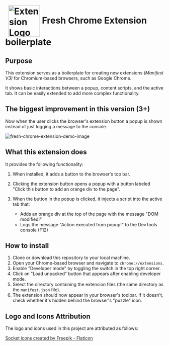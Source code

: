# <img src="assets/images/logo512.png" alt="Extension Logo" width="100" height="100" style="vertical-align: middle; margin-left: 10px;"> Fresh Chrome Extension boilerplate

## Purpose

This extension serves as a boilerplate for creating new extensions _(Manifest V3)_ for Chromium-based browsers, such as Google Chrome.

It shows basic interactions between a popup, content scripts, and the active tab. It can be easily extended to add more complex functionality.

## The biggest improvement in this version (3+)

Now when the user clicks the browser's extension button a popup is shown instead of just logging a message to the console.

<picture>
  <img alt="fresh-chrome-extension-demo-image" src="https://github.com/user-attachments/assets/2a231a11-b60a-405b-835a-aa03d01d1988">
</picture>

## What this extension does

It provides the following functionality:

1. When installed, it adds a button to the browser's top bar.

2. Clicking the extension button opens a popup with a button labeled "Click this button to add an orange div to the page".

3. When the button in the popup is clicked, it injects a script into the active tab that:
   - Adds an orange div at the top of the page with the message "DOM modified!"
   - Logs the message "Action executed from popup!" to the DevTools console (F12)
   
## How to install

1. Clone or download this repository to your local machine.
2. Open your Chrome-based browser and navigate to `chrome://extensions`.
3. Enable "Developer mode" by toggling the switch in the top right corner.
4. Click on "Load unpacked" button that appears after enabling developer mode.
5. Select the directory containing the extension files (the same directory as the `manifest.json` file).
6. The extension should now appear in your browser's toolbar. If it doesn't, check whether it's hidden behind the browser's "puzzle" icon.

## Logo and Icons Attribution

The logo and icons used in this project are attributed as follows:

<a href="https://www.flaticon.com/free-icons/socket" title="socket icons">Socket icons created by Freepik - Flaticon</a>
